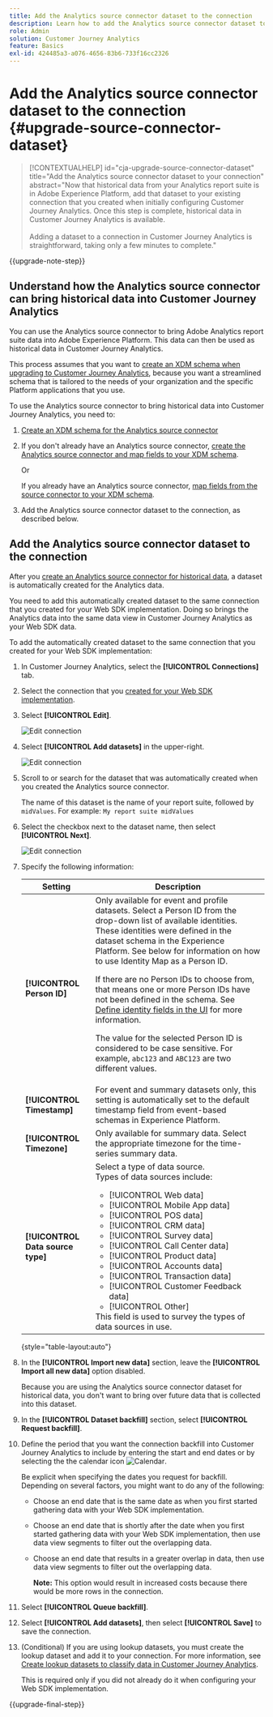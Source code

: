```yaml
---
title: Add the Analytics source connector dataset to the connection
description: Learn how to add the Analytics source connector dataset to the connection
role: Admin
solution: Customer Journey Analytics
feature: Basics
exl-id: 424485a3-a076-4656-83b6-733f16cc2326
---
```

# Add the Analytics source connector dataset to the connection {#upgrade-source-connector-dataset}

<!-- markdownlint-disable MD034 -->

>[!CONTEXTUALHELP]
>id="cja-upgrade-source-connector-dataset"
>title="Add the Analytics source connector dataset to your connection"
>abstract="Now that historical data from your Analytics report suite is in Adobe Experience Platform, add that dataset to your existing connection that you created when initially configuring Customer Journey Analytics. Once this step is complete, historical data in Customer Journey Analytics is available.<br><br>Adding a dataset to a connection in Customer Journey Analytics is straightforward, taking only a few minutes to complete."

<!-- markdownlint-enable MD034 -->

{{upgrade-note-step}} 

## Understand how the Analytics source connector can bring historical data into Customer Journey Analytics

You can use the Analytics source connector to bring Adobe Analytics report suite data into Adobe Experience Platform. This data can then be used as historical data in Customer Journey Analytics.

This process assumes that you want to [create an XDM schema when upgrading to Customer Journey Analytics](/help/getting-started/cja-upgrade/cja-upgrade-schema-create.md), because you want a streamlined schema that is tailored to the needs of your organization and the specific Platform applications that you use. 

To use the Analytics source connector to bring historical data into Customer Journey Analytics, you need to: 

1. [Create an XDM schema for the Analytics source connector](/help/getting-started/cja-upgrade/cja-upgrade-source-connector-schema.md)

1. If you don't already have an Analytics source connector, [create the Analytics source connector and map fields to your XDM schema](/help/getting-started/cja-upgrade/cja-upgrade-source-connector.md).

   Or

   If you already have an Analytics source connector, [map fields from the source connector to your XDM schema](/help/getting-started/cja-upgrade/cja-upgrade-from-source-connector.md).

1. Add the Analytics source connector dataset to the connection, as described below.

## Add the Analytics source connector dataset to the connection

After you [create an Analytics source connector for historical data](/help/getting-started/cja-upgrade/cja-upgrade-source-connector.md), a dataset is automatically created for the Analytics data. 

You need to add this automatically created dataset to the same connection that you created for your Web SDK implementation. Doing so brings the Analytics data into the same data view in Customer Journey Analytics as your Web SDK data. 

To add the automatically created dataset to the same connection that you created for your Web SDK implementation:

1. In Customer Journey Analytics, select the **[!UICONTROL Connections]** tab.

1. Select the connection that you [created for your Web SDK implementation](/help/getting-started/cja-upgrade/cja-upgrade-connection.md).

1. Select **[!UICONTROL Edit]**.

   ![Edit connection](assets/connection-add-dataset.png)

1. Select **[!UICONTROL Add datasets]** in the upper-right.

   ![Edit connection](assets/connection-add-dateset2.png)

1. Scroll to or search for the dataset that was automatically created when you created the Analytics source connector. 

   The name of this dataset is the name of your report suite, followed by `midValues`. For example: `My report suite midValues`

1. Select the checkbox next to the dataset name, then select **[!UICONTROL Next]**.

   ![Edit connection](assets/connection-add-dataset3.png)

1. Specify the following information:

   <!-- Copied from help/connections/create-connection.md. Should we single source? -->

   | Setting | Description |
   | --- | --- |
   | **[!UICONTROL Person ID]** | Only available for event and profile datasets. Select a Person ID from the drop-down list of available identities. These identities were defined in the dataset schema in the Experience Platform. See below for information on how to use Identity Map as a Person ID.<p>If there are no Person IDs to choose from, that means one or more Person IDs have not been defined in the schema. See [Define identity fields in the UI](https://experienceleague.adobe.com/en/docs/experience-platform/xdm/ui/fields/identity) for more information. <p>The value for the selected Person ID is considered to be case sensitive. For example, `abc123` and `ABC123` are two different values. |
   | **[!UICONTROL Timestamp]** | For event and summary datasets only, this setting is automatically set to the default timestamp field from event-based schemas in Experience Platform. |
   | **[!UICONTROL Timezone]** | Only available for summary data. Select the appropriate timezone for the time-series summary data. |
   | **[!UICONTROL Data source type]** | Select a type of data source. <br/>Types of data sources include: <ul><li>[!UICONTROL Web data]</li><li>[!UICONTROL Mobile App data]</li><li>[!UICONTROL POS data]</li><li>[!UICONTROL CRM data]</li><li>[!UICONTROL Survey data]</li><li>[!UICONTROL Call Center data]</li><li>[!UICONTROL Product data]</li><li> [!UICONTROL Accounts data]</li><li> [!UICONTROL Transaction data]</li><li>[!UICONTROL Customer Feedback data]</li><li> [!UICONTROL Other]</li></ul>This field is used to survey the types of data sources in use. |

   {style="table-layout:auto"}

1. In the **[!UICONTROL Import new data]** section, leave the **[!UICONTROL Import all new data]** option disabled. 

   Because you are using the Analytics source connector dataset for historical data, you don't want to bring over future data that is collected into this dataset.

1. In the **[!UICONTROL Dataset backfill]** section, select **[!UICONTROL Request backfill]**. 

1. Define the period that you want the connection backfill into Customer Journey Analytics to include by entering the start and end dates or by selecting the the calendar icon ![Calendar](https://spectrum.adobe.com/static/icons/workflow_18/Smock_Calendar_18_N.svg).

   Be explicit when specifying the dates you request for backfill. Depending on several factors, you might want to do any of the following:
   
   * Choose an end date that is the same date as when you first started gathering data with your Web SDK implementation. 

   * Choose an end date that is shortly after the date when you first started gathering data with your Web SDK implementation, then use data view segments to filter out the overlapping data. 

   * Choose an end date that results in a greater overlap in data, then use data view segments to filter out the overlapping data.  
   
     **Note:** This option would result in increased costs because there would be more rows in the connection. 

   <!-- Include any of the following?  Make sure you're explicit as to the dates you request backfill to. You want to request it to the date that you start gathering data with your Web SDK implementation. Also possibly include segments for any overlapping date. So you could request everything and then use a segment to exclude data that you don't want. That way if you need to move up the date, then you could change the date in the filter. Downside would be that you might pay for double rows.  When they do that, they're going to see all schema fields from both their custom schema and their Analytics schema. So they'll need to be cognizant to select the right fields, and never select any Analytics fields, because they will be mapped as part of the source connector. Never select any Analytics field group fields because they'll be mapped.  -->

1. Select **[!UICONTROL Queue backfill]**.

1. Select **[!UICONTROL Add datasets]**, then select **[!UICONTROL Save]** to save the connection.

1. (Conditional) If you are using lookup datasets, you must create the lookup dataset and add it to your connection. For more information, see [Create lookup datasets to classify data in Customer Journey Analytics](/help/getting-started/cja-upgrade/cja-upgrade-dataset-lookup.md). 

   This is required only if you did not already do it when configuring your Web SDK implementation.

{{upgrade-final-step}}
